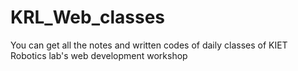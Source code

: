 # KRL_Web_classes
You can get all the notes and written codes of daily classes of KIET Robotics lab's web development workshop
